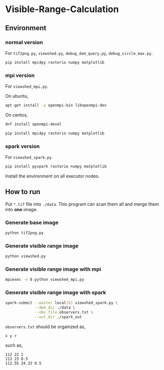 # Visible-Range-Calculation

## Environment

### normal version

For `tif2png.py`, `viewshed.py`, `debug_dem_query.py`, `debug_circle_max.py`.

```bash
pip install mpi4py rasterio numpy matplotlib
```

### mpi version

For `viewshed_mpi.py`.

On ubuntu,

```bash
apt-get install -y openmpi-bin libopenmpi-dev
```

On centos,

```bash
dnf install openmpi-devel
```

```bash
pip install mpi4py rasterio numpy matplotlib
```

### spark version

For `viewshed_spark.py`.

```bash
pip install pyspark rasterio numpy matplotlib
```

Install the environment on all executor nodes.

## How to run

Put `*.tif` file into `./data`. This program can scan them all and merge them into **one** image.

### Generate base image

```bash
python tif2png.py
```

### Generate visible range image

```bash
python viewshed.py
```

### Generate visible range image with mpi

```bash
mpiexec -n 8 python viewshed_mpi.py
```

### Generate visible range image with spark

```bash
spark-submit --master local[8] viewshed_spark.py \
             --dem_dir ./data \
             --obs_file observers.txt \
             --out_dir ./spark_out
```

`observers.txt` should be organized as,

```
x y r
```

such as,

```
112 22 1
113 23 0.5
112.55 24.32 0.5
```